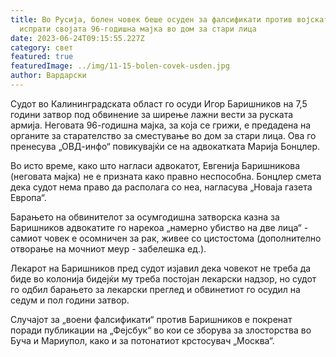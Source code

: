 ```yaml
---
title: Во Русија, болен човек беше осуден за фалсификати против војската и ја
  испрати својата 96-годишна мајка во дом за стари лица
date: 2023-06-24T09:15:55.227Z
category: свет
featured: true
featuredImage: ../img/11-15-bolen-covek-usden.jpg
author: Вардарски
---
```

Судот во Калининградската област го осуди Игор Баришников на 7,5 години затвор под обвинение за ширење лажни вести за руската армија. Неговата 96-годишна мајка, за која се грижи, е предадена на органите за старателство за сместување во дом за стари лица. Ова го пренесува „ОВД-инфо“ повикувајќи се на адвокатката Марија Бонцлер.

Во исто време, како што нагласи адвокатот, Евгенија Баришникова (неговата мајка) не е призната како правно неспособна. Бонцлер смета дека судот нема право да располага со неа, нагласува „Новаја газета Европа“.

Барањето на обвинителот за осумгодишна затворска казна за Баришников адвокатите го нарекоа „намерно убиство на две лица“ - самиот човек е осомничен за рак, живее со цистостома (дополнително отворање на мочниот меур - забелешка ед.).

Лекарот на Баришников пред судот изјавил дека човекот не треба да биде во колонија бидејќи му треба постојан лекарски надзор, но судот го одбил барањето за лекарски преглед и обвинетиот го осудил на седум и пол години затвор.

Случајот за „воени фалсификати“ против Баришников е покренат поради публикации на „Фејсбук“ во кои се зборува за злосторства во Буча и Мариупол, како и за потонатиот крстосувач „Москва“.